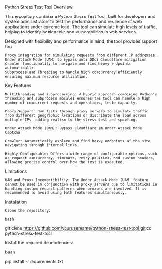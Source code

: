 Python Stress Test Tool
Overview

This repository contains a Python Stress Test Tool, built for developers and system administrators to test the performance and resilience of web applications under extreme load. The tool can simulate high levels of traffic, helping to identify bottlenecks and vulnerabilities in web services.

Designed with flexibility and performance in mind, the tool provides support for:

    Proxy integration for simulating requests from different IP addresses.
    Under Attack Mode (UAM) to bypass anti DDoS Cloudflare mitigation.
    Crawler functionality to navigate and find heavy endpoints automatically.
    Subprocess and Threading to handle high concurrency efficiently, ensuring maximum resource utilization.

Key Features

    Multithreading and Subprocessing: A hybrid approach combining Python's threading and subprocess modules ensures the tool can handle a high number of concurrent requests and operations, teste capacity.

    Proxy Support: Run tests through proxy servers to simulate traffic from different geographic locations or distribute the load across multiple IPs, adding realism to the stress test and spoofing.

    Under Attack Mode (UAM): Bypass Cloudflare Im Under Attack Mode Captcha

    Crawler: Automatically explore and find heavy endpoints of the site navigating through internal links.

    Highly Configurable: Offers a wide range of configurable options, such as request concurrency, timeouts, retry policies, and custom headers, allowing precise control over how the test is executed.

Limitations

    UAM and Proxy Incompatibility: The Under Attack Mode (UAM) feature cannot be used in conjunction with proxy servers due to limitations in handling custom request patterns when proxies are involved. It is recommended to avoid using both features simultaneously.

Installation

    Clone the repository:

    bash

git clone https://github.com/yourusername/python-stress-test-tool.git
cd python-stress-test-tool

Install the required dependencies:

bash

pip install -r requirements.txt
